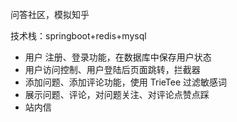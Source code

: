 问答社区，模拟知乎

技术栈：springboot+redis+mysql

+ 用户 注册、登录功能，在数据库中保存用户状态
+ 用户访问控制、用户登陆后页面跳转，拦截器
+ 添加问题、添加评论功能，使用 TrieTee 过滤敏感词
+ 展示问题、评论，对问题关注、对评论点赞点踩
+ 站内信

